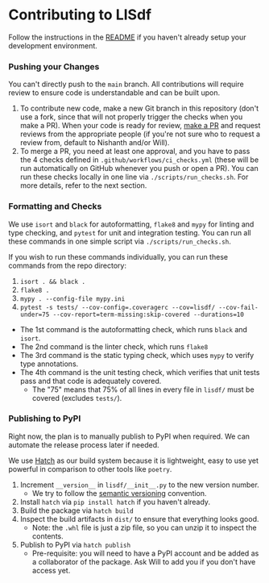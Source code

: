 # Contributing to LISdf
Follow the instructions in the [README](README.md) if you haven't already setup your development environment.

### Pushing your Changes
You can't directly push to the `main` branch.  All contributions will require review to ensure code is understandable 
and can be built upon. 

1. To contribute new code, make a new Git branch in this repository (don't use a fork, since that will not properly trigger 
   the checks when you make a PR). When your code is ready for review, [make a PR](https://docs.github.com/en/pull-requests/collaborating-with-pull-requests/proposing-changes-to-your-work-with-pull-requests/creating-a-pull-request)
   and request reviews from the appropriate people (if you're not sure who to request a review from, default to Nishanth
   and/or Will).
2. To merge a PR, you need at least one approval, and you have to pass the 4 checks defined in 
   `.github/workflows/ci_checks.yml` (these will be run automatically on GitHub whenever you push or open a PR).
   You can run these checks locally in one line via `./scripts/run_checks.sh`. For more details, refer to the next section.

### Formatting and Checks
We use `isort` and `black` for autoformatting, `flake8` and `mypy` for linting and type checking, and `pytest` 
for unit and integration testing. You can run all these commands in one simple script via `./scripts/run_checks.sh`.

If you wish to run these commands individually, you can run these commands from the repo directory:
1. `isort . && black .`
2. `flake8 .`
3. `mypy . --config-file mypy.ini`
4. `pytest -s tests/ --cov-config=.coveragerc --cov=lisdf/ --cov-fail-under=75 --cov-report=term-missing:skip-covered --durations=10`

* The 1st command is the autoformatting check, which runs `black` and `isort`.
* The 2nd command is the linter check, which runs `flake8`
* The 3rd command is the static typing check, which uses `mypy` to verify type annotations. 
* The 4th command is the unit testing check, which verifies that unit tests pass and that code is adequately covered. 
  * The "75" means that 75% of all lines in every file in `lisdf/` must be covered (excludes `tests/`).

### Publishing to PyPI
Right now, the plan is to manually publish to PyPI when required. We can automate the release process later if needed.

We use [Hatch](https://hatch.pypa.io/latest/) as our build system because it is lightweight, easy to use yet powerful
in comparison to other tools like `poetry`. 

1. Increment `__version__` in `lisdf/__init__.py` to the new version number. 
    - We try to follow the [semantic versioning](https://semver.org/) convention.
2. Install `hatch` via `pip install hatch` if you haven't already.
3. Build the package via `hatch build`
4. Inspect the build artifacts in `dist/` to ensure that everything looks good.
    - Note: the `.whl` file is just a zip file, so you can unzip it to inspect the contents.
5. Publish to PyPI via `hatch publish`
    - Pre-requisite: you will need to have a PyPI account and be added as a collaborator of the package. Ask Will to 
    add you if you don't have access yet.
